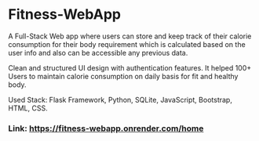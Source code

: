 # Fitness-WebApp

A Full-Stack Web app where users can store and keep track of their calorie consumption for their body requirement which is calculated based on the user info and also can be accessible any previous data.

Clean and structured UI design with authentication features. It helped 100+ Users to maintain calorie consumption on daily basis for fit and healthy body.

Used Stack: Flask Framework, Python, SQLite, JavaScript, Bootstrap, HTML, CSS.

### Link: https://fitness-webapp.onrender.com/home